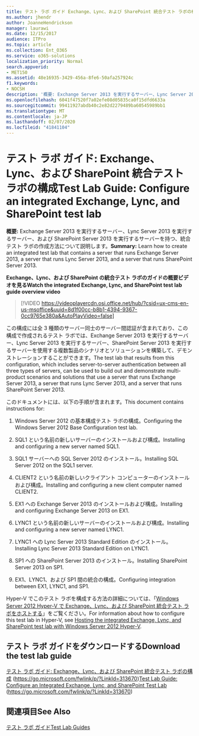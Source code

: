 ```yaml
---
title: テスト ラボ ガイド Exchange、Lync、および SharePoint 統合テスト ラボの構成
ms.author: jhendr
author: JoanneHendrickson
manager: laurawi
ms.date: 12/15/2017
audience: ITPro
ms.topic: article
ms.collection: Ent_O365
ms.service: o365-solutions
localization_priority: Normal
search.appverid:
- MET150
ms.assetid: 48e16935-3429-456a-8fe6-50afa257924c
f1.keywords:
- NOCSH
description: '概要: Exchange Server 2013 を実行するサーバー、Lync Server 2013 を実行するサーバー、および SharePoint Server 2013 を実行するサーバーを持つ、統合テスト ラボの作成方法について説明します。'
ms.openlocfilehash: 6041f47520f7a02efe08d05835ca0f15dfd6633a
ms.sourcegitcommit: 99411927abdb40c2e82d2279489ba60545989bb1
ms.translationtype: MT
ms.contentlocale: ja-JP
ms.lasthandoff: 02/07/2020
ms.locfileid: "41841104"
---
```

# <a name="test-lab-guide-configure-an-integrated-exchange-lync-and-sharepoint-test-lab"></a><span data-ttu-id="f54b5-103">テスト ラボ ガイド: Exchange、Lync、および SharePoint 統合テスト ラボの構成</span><span class="sxs-lookup"><span data-stu-id="f54b5-103">Test Lab Guide: Configure an integrated Exchange, Lync, and SharePoint test lab</span></span>

 <span data-ttu-id="f54b5-104">**概要:** Exchange Server 2013 を実行するサーバー、Lync Server 2013 を実行するサーバー、および SharePoint Server 2013 を実行するサーバーを持つ、統合テスト ラボの作成方法について説明します。</span><span class="sxs-lookup"><span data-stu-id="f54b5-104">**Summary:** Learn how to create an integrated test lab that contains a server that runs Exchange Server 2013, a server that runs Lync Server 2013, and a server that runs SharePoint Server 2013.</span></span>
 
<span data-ttu-id="f54b5-105">**Exchange、Lync、および SharePoint の統合テスト ラボのガイドの概要ビデオを見る**</span><span class="sxs-lookup"><span data-stu-id="f54b5-105">**Watch the integrated Exchange, Lync, and SharePoint test lab guide overview video**</span></span>

> [!VIDEO https://videoplayercdn.osi.office.net/hub/?csid=ux-cms-en-us-msoffice&uuid=8d1f00cc-b8b1-4394-9367-0cc9765e380a&AutoPlayVideo=false]
 
<span data-ttu-id="f54b5-106">この構成には全 3 種類のサーバー同士のサーバー間認証が含まれており、この構成で作成されるテスト ラボでは、Exchange Server 2013 を実行するサーバー、Lync Server 2013 を実行するサーバー、SharePoint Server 2013 を実行するサーバーを使用する複数製品のシナリオとソリューションを構築して、デモンストレーションすることができます。</span><span class="sxs-lookup"><span data-stu-id="f54b5-106">The test lab that results from this configuration, which includes server-to-server authentication between all three types of servers, can be used to build out and demonstrate multi-product scenarios and solutions that use a server that runs Exchange Server 2013, a server that runs Lync Server 2013, and a server that runs SharePoint Server 2013.</span></span>
  
<span data-ttu-id="f54b5-107">このドキュメントには、以下の手順が含まれます。</span><span class="sxs-lookup"><span data-stu-id="f54b5-107">This document contains instructions for:</span></span>
  
1. <span data-ttu-id="f54b5-108">Windows Server 2012 の基本構成テスト ラボの構成。</span><span class="sxs-lookup"><span data-stu-id="f54b5-108">Configuring the Windows Server 2012 Base Configuration test lab.</span></span>
    
2. <span data-ttu-id="f54b5-109">SQL1 という名前の新しいサーバーのインストールおよび構成。</span><span class="sxs-lookup"><span data-stu-id="f54b5-109">Installing and configuring a new server named SQL1.</span></span>
    
3. <span data-ttu-id="f54b5-110">SQL1 サーバーへの SQL Server 2012 のインストール。</span><span class="sxs-lookup"><span data-stu-id="f54b5-110">Installing SQL Server 2012 on the SQL1 server.</span></span>
    
4. <span data-ttu-id="f54b5-111">CLIENT2 という名前の新しいクライアント コンピューターのインストールおよび構成。</span><span class="sxs-lookup"><span data-stu-id="f54b5-111">Installing and configuring a new client computer named CLIENT2.</span></span>
    
5. <span data-ttu-id="f54b5-112">EX1 への Exchange Server 2013 のインストールおよび構成。</span><span class="sxs-lookup"><span data-stu-id="f54b5-112">Installing and configuring Exchange Server 2013 on EX1.</span></span>
    
6. <span data-ttu-id="f54b5-113">LYNC1 という名前の新しいサーバーのインストールおよび構成。</span><span class="sxs-lookup"><span data-stu-id="f54b5-113">Installing and configuring a new server named LYNC1.</span></span>
    
7. <span data-ttu-id="f54b5-114">LYNC1 への Lync Server 2013 Standard Edition のインストール。</span><span class="sxs-lookup"><span data-stu-id="f54b5-114">Installing Lync Server 2013 Standard Edition on LYNC1.</span></span>
    
8. <span data-ttu-id="f54b5-115">SP1 への SharePoint Server 2013 のインストール。</span><span class="sxs-lookup"><span data-stu-id="f54b5-115">Installing SharePoint Server 2013 on SP1.</span></span>
    
9. <span data-ttu-id="f54b5-116">EX1、LYNC1、および SP1 間の統合の構成。</span><span class="sxs-lookup"><span data-stu-id="f54b5-116">Configuring integration between EX1, LYNC1, and SP1.</span></span>
    
<span data-ttu-id="f54b5-117">Hyper-V でこのテスト ラボを構成する方法の詳細については、「[Windows Server 2012 Hyper-V で Exchange、Lync、および SharePoint 統合テスト ラボをホストする](https://social.technet.microsoft.com/wiki/contents/articles/18483.hosting-the-integrated-exchange-lync-and-sharepoint-test-lab-with-windows-server-2012-hyper-v.aspx)」をご覧ください。</span><span class="sxs-lookup"><span data-stu-id="f54b5-117">For information about how to configure this test lab in Hyper-V, see [Hosting the integrated Exchange, Lync, and SharePoint test lab with Windows Server 2012 Hyper-V](https://social.technet.microsoft.com/wiki/contents/articles/18483.hosting-the-integrated-exchange-lync-and-sharepoint-test-lab-with-windows-server-2012-hyper-v.aspx).</span></span>
  
## <a name="download-the-test-lab-guide"></a><span data-ttu-id="f54b5-118">テスト ラボ ガイドをダウンロードする</span><span class="sxs-lookup"><span data-stu-id="f54b5-118">Download the test lab guide</span></span>

<span data-ttu-id="f54b5-119">[テスト ラボ ガイド: Exchange、Lync、および SharePoint 統合テスト ラボの構成](https://go.microsoft.com/fwlink/p/?LinkId=313670) (https://go.microsoft.com/fwlink/p/?LinkId=313670)</span><span class="sxs-lookup"><span data-stu-id="f54b5-119">[Test Lab Guide: Configure an Integrated Exchange, Lync, and SharePoint Test Lab](https://go.microsoft.com/fwlink/p/?LinkId=313670) (https://go.microsoft.com/fwlink/p/?LinkId=313670)</span></span>
  
## <a name="see-also"></a><span data-ttu-id="f54b5-120">関連項目</span><span class="sxs-lookup"><span data-stu-id="f54b5-120">See Also</span></span>

[<span data-ttu-id="f54b5-121">テスト ラボ ガイド</span><span class="sxs-lookup"><span data-stu-id="f54b5-121">Test Lab Guides</span></span>](https://go.microsoft.com/fwlink/p/?LinkId=202817)




